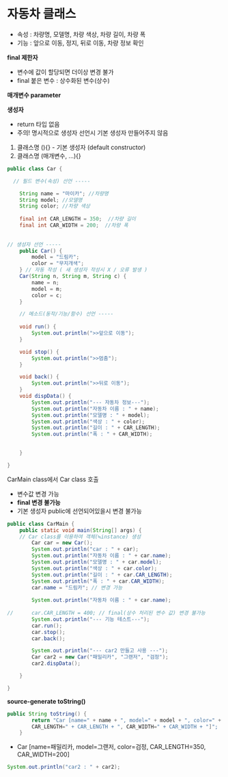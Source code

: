 # 자동차 클래스

- 속성 : 차량명, 모델명, 차량 색상, 차량 길이, 차량 폭
- 기능 : 앞으로 이동, 정지, 뒤로 이동, 차량 정보 확인

**final 제한자**
- 변수에 값이 할당되면 더이상 변경 불가
- final 붙은 변수 : 상수화된 변수(상수)

**매개변수 parameter**

**생성자**
- return 타입 없음
- 주의! 명시적으로 생성자 선언시 기본 생성자 만들어주지 않음

1. 클래스명 (){} - 기본 생성자 (default constructor)
2. 클래스명 (매개변수, ...){}

```java
public class Car {

  // 필드 변수(속성) 선언 -----

	String name = "마이카"; //차량명
	String model; //모델명
	String color; //차량 색상
	
	final int CAR_LENGTH = 350;  //차량 길이
	final int CAR_WIDTH = 200;  //차량 폭
	
	
// 생성자 선언 -----
	public Car() {
		model = "드림카";
		color = "무지개색";
	} // 자동 작성 ( 새 생성자 작성시 X / 오류 발생 )
	Car(String n, String m, String c) { 
		name = n;
		model = m;
		color = c;
	}

	// 메소드(동작/기능/함수) 선언 -----
	
	void run() {
		System.out.println(">>앞으로 이동");
	}

	void stop() {
		System.out.println(">>멈춤");
	}

	void back() {
		System.out.println(">>뒤로 이동");
	}
	void dispData() {
		System.out.println("--- 자동차 정보---");
		System.out.println("자동차 이름 : " + name);
		System.out.println("모델명 : " + model);
		System.out.println("색상 : " + color);
		System.out.println("길이 : " + CAR_LENGTH);
		System.out.println("폭 : " + CAR_WIDTH);

		
	}

}
```

CarMain class에서 Car class 호출
- 변수값 변경 가능
- **final 변경 불가능**
- 기본 생성자 public에 선언되어있을시 변경 불가능
```java
public class CarMain {
	public static void main(String[] args) {
	// Car class를 이용하여 객체(≒instance) 생성
		Car car = new Car();
		System.out.println("car : " + car);
		System.out.println("자동차 이름 : " + car.name);
		System.out.println("모델명 : " + car.model);
		System.out.println("색상 : " + car.color);
		System.out.println("길이 : " + car.CAR_LENGTH);
		System.out.println("폭 : " + car.CAR_WIDTH);
		car.name = "드림카"; // 변경 가능
		
		System.out.println("자동차 이름 : " + car.name);
		
//		car.CAR_LENGTH = 400; // final(상수 처리된 변수 값) 변경 불가능
		System.out.println("--- 기능 테스트---");
		car.run();
		car.stop();
		car.back();

		System.out.println("--- car2 만들고 사용 ---");
		Car car2 = new Car("패밀리카", "그랜저", "검정");
		car2.dispData();

	}

}
```

**source-generate toString()**
```java
public String toString() {
		return "Car [name=" + name + ", model=" + model + ", color=" + color + ", 
		CAR_LENGTH=" + CAR_LENGTH + ", CAR_WIDTH=" + CAR_WIDTH + "]";
	}
```
- Car [name=패밀리카, model=그랜저, color=검정, CAR_LENGTH=350, CAR_WIDTH=200]
```java
System.out.println("car2 : " + car2);
```

